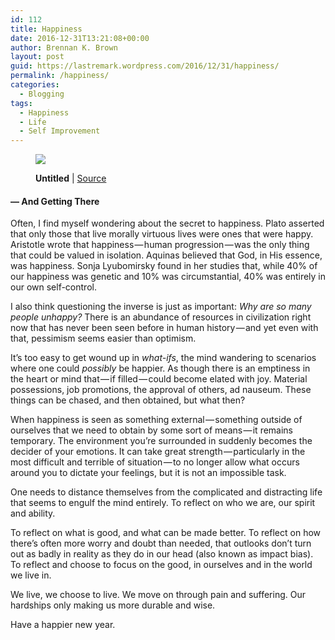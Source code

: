 ```yaml
---
id: 112
title: Happiness
date: 2016-12-31T13:21:08+00:00
author: Brennan K. Brown
layout: post
guid: https://lastremark.wordpress.com/2016/12/31/happiness/
permalink: /happiness/
categories:
  - Blogging
tags:
  - Happiness
  - Life
  - Self Improvement
---
```


<figure class="wp-caption"> 

<img data-width="3900" data-height="3097" src="https://cdn-images-1.medium.com/max/2560/1*mjoDxttmf0hiKFeoD4nSBw.jpeg" /> <figcaption class="wp-caption-text"><b>Untitled</b> | <a href="https://www.pexels.com/photo/hands-cup-hot-19586/" target="_blank" rel="noopener noreferrer">Source</a></figcaption></figure> 

#### — And Getting There

<span>O</span>ften, I find myself wondering about the secret to happiness. Plato asserted that only those that live morally virtuous lives were ones that were happy. Aristotle wrote that happiness — human progression — was the only thing that could be valued in isolation. Aquinas believed that God, in His essence, was happiness. Sonja Lyubomirsky found in her studies that, while 40% of our happiness was genetic and 10% was circumstantial, 40% was entirely in our own self-control.

I also think questioning the inverse is just as important: _Why are so many people unhappy?_ There is an abundance of resources in civilization right now that has never been seen before in human history — and yet even with that, pessimism seems easier than optimism.

<!--more-->

It’s too easy to get wound up in _what-ifs_, the mind wandering to scenarios where one could _possibly_ be happier. As though there is an emptiness in the heart or mind that — if filled — could become elated with joy. Material possessions, job promotions, the approval of others, ad nauseum. These things can be chased, and then obtained, but what then?

When happiness is seen as something external — something outside of ourselves that we need to obtain by some sort of means — it remains temporary. The environment you’re surrounded in suddenly becomes the decider of your emotions. It can take great strength — particularly in the most difficult and terrible of situation — to no longer allow what occurs around you to dictate your feelings, but it is not an impossible task.

One needs to distance themselves from the complicated and distracting life that seems to engulf the mind entirely. To reflect on who we are, our spirit and ability.

To reflect on what is good, and what can be made better. To reflect on how there’s often more worry and doubt than needed, that outlooks don’t turn out as badly in reality as they do in our head (also known as impact bias). To reflect and choose to focus on the good, in ourselves and in the world we live in.

We live, we choose to live. We move on through pain and suffering. Our hardships only making us more durable and wise.

Have a happier new year.